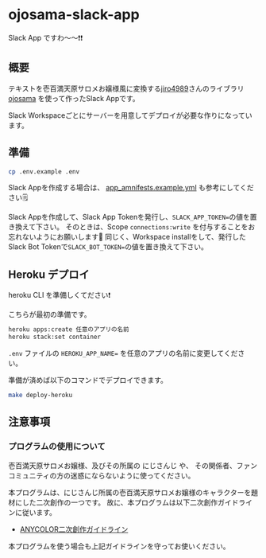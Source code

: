 # ojosama-slack-app

Slack App ですわ〜〜❗❗

## 概要

テキストを壱百満天原サロメお嬢様風に変換する[jiro4989](https://github.com/jiro4989)さんのライブラリ
[ojosama](https://github.com/jiro4989/ojosama) を使って作ったSlack Appです。

Slack Workspaceごとにサーバーを用意してデプロイが必要な作りになっています。

## 準備

```sh
cp .env.example .env
```

Slack Appを作成する場合は、 [app_amnifests.example.yml](./app_amnifests.example.yml) も参考にしてください🗒

Slack Appを作成して、Slack App Tokenを発行し、`SLACK_APP_TOKEN=`の値を置き換えて下さい。
そのときは、Scope `connections:write` を付与することをお忘れないようにお願いします🌱
同じく、Workspace installをして、発行したSlack Bot Tokenで`SLACK_BOT_TOKEN=`の値を置き換えて下さい。

## Heroku デプロイ

heroku CLI を準備しくてださい❗

こちらが最初の準備です。

```sh
heroku apps:create 任意のアプリの名前
heroku stack:set container
```

`.env` ファイルの `HEROKU_APP_NAME=` を任意のアプリの名前に変更してください。

準備が済めば以下のコマンドでデプロイできます。

```sh
make deploy-heroku
```

## 注意事項

### プログラムの使用について

壱百満天原サロメお嬢様、及びその所属の にじさんじ や、
その関係者、ファンコミュニティの方の迷惑にならないように使ってください。

本プログラムは、にじさんじ所属の壱百満天原サロメお嬢様のキャラクターを題材にした二次創作の一つです。
故に、本プログラムは以下二次創作ガイドラインに従います。

* [ANYCOLOR二次創作ガイドライン](https://event.nijisanji.app/guidelines/)

本プログラムを使う場合も上記ガイドラインを守ってお使いください。
